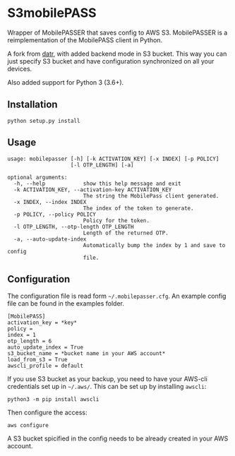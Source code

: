 S3mobilePASS
============

Wrapper of MobilePASSER that saves config to AWS S3. MobilePASSER is a reimplementation of the MobilePASS client in Python.

A fork from [datr](https://github.com/datr/MobilePASSER), with added backend mode in S3 bucket. This way you can just specify S3 bucket and have configuration synchronized on all your devices.

Also added support for Python 3 (3.6+).

Installation
------------

```
python setup.py install
```

Usage
-----

```
usage: mobilepasser [-h] [-k ACTIVATION_KEY] [-x INDEX] [-p POLICY]
                    [-l OTP_LENGTH] [-a]

optional arguments:
  -h, --help            show this help message and exit
  -k ACTIVATION_KEY, --activation-key ACTIVATION_KEY
                        The string the MobilePass client generated.
  -x INDEX, --index INDEX
                        The index of the token to generate.
  -p POLICY, --policy POLICY
                        Policy for the token.
  -l OTP_LENGTH, --otp-length OTP_LENGTH
                        Length of the returned OTP.
  -a, --auto-update-index
                        Automatically bump the index by 1 and save to config
                        file.
```

Configuration
-------------
The configuration file is read form `~/.mobilepasser.cfg`. An example config file can be found in the examples folder.
```
[MobilePASS]
activation_key = *key*
policy =
index = 1
otp_length = 6
auto_update_index = True
s3_bucket_name = *bucket name in your AWS account*
load_from_s3 = True
awscli_profile = default
```

If you use S3 bucket as your backup, you need to have your AWS-cli credentials set up in `~/.aws/`. This can be set up by installing `awscli`:

```
python3 -m pip install awscli
```
Then configure the access:
```
aws configure
```

A S3 bucket spicified in the config needs to be already created in your AWS account.

